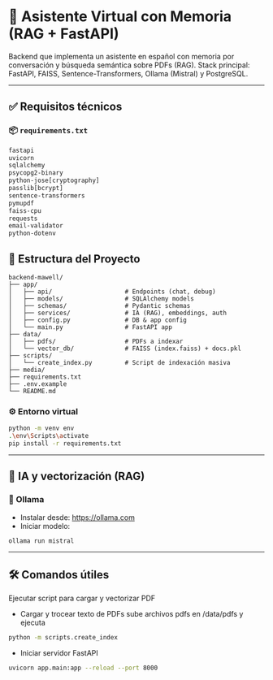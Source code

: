 # 🧠 Asistente Virtual con Memoria (RAG + FastAPI)

Backend que implementa un asistente en español con memoria por conversación y búsqueda semántica sobre PDFs (RAG).
Stack principal: FastAPI, FAISS, Sentence-Transformers, Ollama (Mistral) y PostgreSQL.

---

## ✅ Requisitos técnicos

### 📦 `requirements.txt`
```txt
fastapi
uvicorn
sqlalchemy
psycopg2-binary
python-jose[cryptography]
passlib[bcrypt]
sentence-transformers
pymupdf
faiss-cpu
requests
email-validator
python-dotenv
```

## 📁 Estructura del Proyecto

```
backend-mawell/
├── app/
│   ├── api/                    # Endpoints (chat, debug)
│   ├── models/                 # SQLAlchemy models
│   ├── schemas/                # Pydantic schemas
│   ├── services/               # IA (RAG), embeddings, auth
│   ├── config.py               # DB & app config
│   └── main.py                 # FastAPI app
├── data/
│   ├── pdfs/                   # PDFs a indexar
│   └── vector_db/              # FAISS (index.faiss) + docs.pkl
├── scripts/
│   └── create_index.py         # Script de indexación masiva
├── media/
├── requirements.txt
├── .env.example
└── README.md
```

### ⚙️ Entorno virtual
```bash
python -m venv env
.\env\Scripts\activate
pip install -r requirements.txt
```

---

## 🧠 IA y vectorización (RAG)

### 🦙 Ollama
- Instalar desde: https://ollama.com
- Iniciar modelo:
```bash
ollama run mistral
```

---

## 🛠️ Comandos útiles
Ejecutar script para cargar y vectorizar PDF

- Cargar y trocear texto de PDFs sube archivos pdfs en /data/pdfs y ejecuta
```bash
python -m scripts.create_index
```

- Iniciar servidor FastAPI
```bash
uvicorn app.main:app --reload --port 8000
```